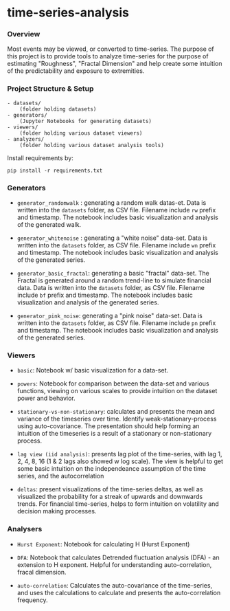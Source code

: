 # time-series-analysis

### Overview

Most events may be viewed, or converted to time-series. The purpose of this project is to provide tools to analyze time-series for the purpose of estimating "Roughness", "Fractal Dimension" and help create some intuition of the predictability and exposure to extremities.  

### Project Structure & Setup

```
- datasets/
    (folder holding datasets)
- generators/ 
    (Jupyter Notebooks for generating datasets)
- viewers/
    (folder holding various dataset viewers)
- analyzers/
    (folder holding various dataset analysis tools)
```

Install requirements by:
 
`pip install -r requirements.txt`


### Generators

* `generator_randomwalk` : generating a random walk datas-et. Data is written into the `datasets` folder, as CSV file. Filename include `rw` prefix and timestamp. The notebook includes basic visualization and analysis of the generated walk.

* `generator_whitenoise` : generating a "white noise" data-set. Data is written into the `datasets` folder, as CSV file. Filename include `wn` prefix and timestamp. The notebook includes basic visualization and analysis of the generated series.

* `generator_basic_fractal`: generating a basic "fractal" data-set. The Fractal is generated around a random trend-line to simulate financial data. Data is written into the `datasets` folder, as CSV file. Filename include `bf` prefix and timestamp. The notebook includes basic visualization and analysis of the generated series.

* `generator_pink_noise`: generating a "pink noise" data-set. Data is written into the `datasets` folder, as CSV file. Filename include `pn` prefix and timestamp. The notebook includes basic visualization and analysis of the generated series.

### Viewers

* `basic`: Notebook w/ basic visualization for a data-set.

* `powers`: Notebook for comparison between the data-set and various functions, viewing on various scales to provide intuition on the dataset power and behavior.

* `stationary-vs-non-stationary`: calculates and presents the mean and variance of the timeseries over time. Identify weak-stationary-process using auto-covariance. The presentation should help forming an intuition of the timeseries is a result of a stationary or non-stationary process. 

* `lag view (iid analysis)`: presents lag plot of the time-series, with lag 1, 2, 4, 8, 16 (1 & 2 lags also showed w log scale). The view is helpful to get some basic intuition on the independeance assumption of the time series, and the autocorrelation

* `deltas`: present visualizations of the time-series deltas, as well as visualized the probability for a streak of upwards and downwards trends. For financial time-series, helps to form intuition on volatility and decision making processes.

### Analysers 

* `Hurst Exponent`: Notebook for calculating H (Hurst Exponent) 

* `DFA`: Notebook that calculates Detrended fluctuation analysis (DFA) - an extension to H exponent. Helpful for understanding auto-correlation, fracal dimension. 

* `auto-correlation`: Calculates the auto-covariance of the time-series, and uses the calculations to calculate and presents the auto-correlation frequency.



